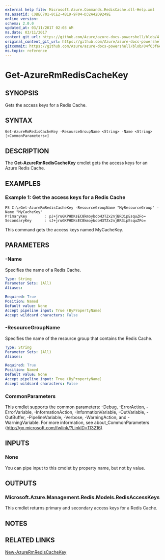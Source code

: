 ```yaml
---
external help file: Microsoft.Azure.Commands.RedisCache.dll-Help.xml
ms.assetid: C0BEC701-8CE2-4B19-9F04-D32A42D9249E
online version:
schema: 2.0.0
updated_at: 03/11/2017 02:03 AM
ms.date: 03/11/2017
content_git_url: https://github.com/Azure/azure-docs-powershell/blob/4.1.0/azureps-cmdlets-docs/ResourceManager/AzureRM.RedisCache/v2.7.0/Get-AzureRmRedisCacheKey.md
original_content_git_url: https://github.com/Azure/azure-docs-powershell/blob/4.1.0/azureps-cmdlets-docs/ResourceManager/AzureRM.RedisCache/v2.7.0/Get-AzureRmRedisCacheKey.md
gitcommit: https://github.com/Azure/azure-docs-powershell/blob/04f63f6e685743ace2c57eb157574e34e8610b1c
ms.topic: reference
---
```


# Get-AzureRmRedisCacheKey

## SYNOPSIS
Gets the access keys for a Redis Cache.

## SYNTAX

```
Get-AzureRmRedisCacheKey -ResourceGroupName <String> -Name <String> [<CommonParameters>]
```

## DESCRIPTION
The **Get-AzureRmRedisCacheKey** cmdlet gets the access keys for an Azure Redis Cache.

## EXAMPLES

### Example 1: Get the access keys for a Redis Cache
```
PS C:\>Get-AzureRmRedisCacheKey -ResourceGroupName "MyResourceGroup" -Name "MyCacheKey"
PrimaryKey        : pJ+jruGKPHDKsEC8kmoybobH3TZx2njBR3ipEsquZFo=
SecondaryKey      : sJ+jruGKPHDKsEC8kmoybobH3TZx2njBR3ipEsquZFo=
```

This command gets the access keys named MyCacheKey.

## PARAMETERS

### -Name
Specifies the name of a Redis Cache.

```yaml
Type: String
Parameter Sets: (All)
Aliases: 

Required: True
Position: Named
Default value: None
Accept pipeline input: True (ByPropertyName)
Accept wildcard characters: False
```

### -ResourceGroupName
Specifies the name of the resource group that contains the Redis Cache.

```yaml
Type: String
Parameter Sets: (All)
Aliases: 

Required: True
Position: Named
Default value: None
Accept pipeline input: True (ByPropertyName)
Accept wildcard characters: False
```

### CommonParameters
This cmdlet supports the common parameters: -Debug, -ErrorAction, -ErrorVariable, -InformationAction, -InformationVariable, -OutVariable, -OutBuffer, -PipelineVariable, -Verbose, -WarningAction, and -WarningVariable. For more information, see about_CommonParameters (http://go.microsoft.com/fwlink/?LinkID=113216).

## INPUTS

### None
You can pipe input to this cmdlet by property name, but not by value.

## OUTPUTS

### Microsoft.Azure.Management.Redis.Models.RedisAccessKeys
This cmdlet returns primary and secondary access keys for a Redis Cache.

## NOTES

## RELATED LINKS

[New-AzureRmRedisCacheKey](./New-AzureRmRedisCacheKey.md)


